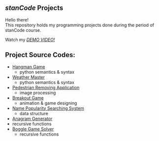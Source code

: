 ## *stanCode* Projects
Hello there!\
This repository holds my programming projects done during the period of stanCode course.

Watch my *[DEMO VIDEO!](https://drive.google.com/drive/folders/1Gi3bn9qPW_gR0ISyGzVPLd5Bztdvd7rF?fbclid=IwAR36BW3v_bHn-Idsh-0_ROSWLwrXOzoervZId25OOzH2LX4b6FCGDfULdDg)*

## Project Source Codes:
* [Hangman Game](https://github.com/Lili-Wang-Code/sc-projects/blob/main/stanCode_Projects/hangman_game/hangman.py)
  * python semantics & syntax
* [Weather Master](https://github.com/Lili-Wang-Code/sc-projects/blob/main/stanCode_Projects/weather_master/weather_master.py)
  * python semantics & syntax
* [Pedestrian Removing Application](https://github.com/Lili-Wang-Code/sc-projects/blob/main/stanCode_Projects/pedestrian_removing_application/stanCodoshop.py)
  * image processing
* [Breakout Game](https://github.com/Lili-Wang-Code/sc-projects/blob/main/stanCode_Projects/break_out_game/breakout.py)
  *  animation & game designing
* [Name Popularity Searching System](https://github.com/Lili-Wang-Code/sc-projects/blob/main/stanCode_Projects/name_searching_system/babygraphics.py)
  *  data structure
*  [Anagram Generator](https://github.com/Lili-Wang-Code/sc-projects/blob/main/stanCode_Projects/anagram_generator/anagram.py)
 *  recursive functions 
* [Boggle Game Solver](https://github.com/Lili-Wang-Code/sc-projects/blob/main/stanCode_Projects/boggle_game_solver/boggle.py) 
  * recursive functions 
